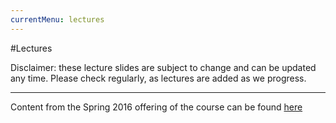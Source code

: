 ```yaml
---
currentMenu: lectures
---
```


#Lectures

Disclaimer: these lecture slides are subject to change and can be updated any time.
Please check regularly, as lectures are added as we progress.


---
Content from the Spring 2016 offering of the course can be found [here](https://github.com/icme/cme193/tree/gh-pages/nb/2016_spring/)
